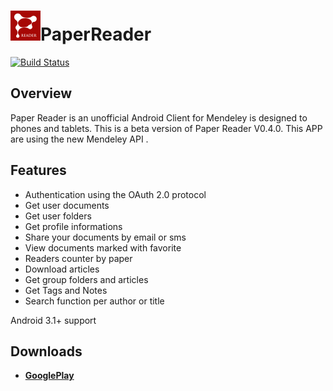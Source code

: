 ![Logo](https://github.com/PedroLourenco/MendeleyPaperReader/blob/Release2/MendeleyPaperReader/res/drawable-hdpi/icon_mendeley48_48.png)PaperReader
==================

[![Build Status](https://travis-ci.org/PedroLourenco/MendeleyPaperReader_Gradle.svg?branch=master)](https://travis-ci.org/PedroLourenco/MendeleyPaperReader_Gradle)

## Overview
Paper Reader is an unofficial Android Client for Mendeley is designed to phones and tablets. This is a beta version of Paper Reader V0.4.0.
This APP are using the new Mendeley API .

##  Features
- Authentication using the OAuth 2.0 protocol
- Get user documents
- Get user folders
- Get profile informations
- Share your documents by email or sms
- View documents marked with favorite
- Readers counter by paper
- Download articles
- Get group folders and articles
- Get Tags and Notes
- Search function per author or title

Android 3.1+ support

##  Downloads

* **[GooglePlay](https://play.google.com/store/apps/details?id=com.mendeleypaperreader&hl=pt_PT)**
